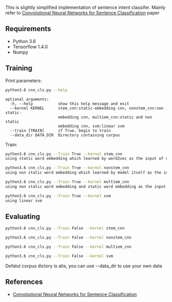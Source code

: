 This is slightly simplified implementation of sentence intent classifer.
Mainly refer to [Convolutional Neural Networks for Sentence Classification](http://arxiv.org/abs/1408.5882) paper
## Requirements

- Python 3.6
- Tensorflow 1.4.0
- Numpy

## Training

Print parameters:

```bash
python3.6 cnn_cls.py --help
```

```
optional arguments:
  -h, --help           show this help message and exit
  --kernel KERNEL      stem_cnn:static-embedding cnn, nonstem_cnn:non static-
                       embedding cnn, multiem_cnn:static and non static
                       embedding cnn, svm:linear svm
  --train [TRAIN]      if True, begin to train
  --data_dir DATA_DIR  Directory containing corpus

```

Train:

```bash
python3.6 cnn_cls.py --Train True --kernel stem_cnn
using static word embedding which learned by word2vec as the input of cnn

python3.6 cnn_cls.py --Train True --kernel nonstem_cnn
using non static word embedding which learned by model itself as the input of cnn

python3.6 cnn_cls.py --Train True --kernel multiem_cnn
using non static word embedding and static word embedding as the input of cnn

python3.6 cnn_cls.py --Train True --kernel svm
using linear svm

```

## Evaluating

```bash
python3.6 cnn_cls.py --Train False --kernel stem_cnn

python3.6 cnn_cls.py --Train False --kernel nonstem_cnn

python3.6 cnn_cls.py --Train False --kernel multiem_cnn

python3.6 cnn_cls.py --Train False --kernel svm

```

Defalut corpus dictory is atis, you can use --data_dir to use your own data


## References

- [Convolutional Neural Networks for Sentence Classification](http://arxiv.org/abs/1408.5882)
